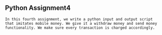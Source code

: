 ## Python Assignment4
    In this fourth assignment, we write a python input and output script that imitates mobile money. We give it a withdraw money and send money functionality. We make sure every transaction is charged accordingly.
